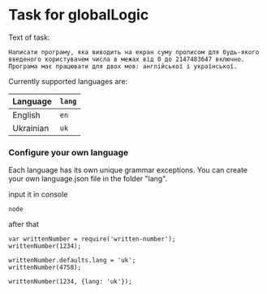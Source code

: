 # Task for globalLogic 


Text of task: 

    Написати програму, яка виводить на екран суму прописом для будь-якого введеного користувачем числа в межах від 0 до 2147483647 включно. 
    Програма має працювати для двох мов: англійської і української. 




Currently supported languages are:

| Language | `lang` |
|---------|--------|
| English | `en` |
| Ukrainian | `uk` |

### Configure your own language
Each language has its own unique grammar exceptions.  You can create your own 
language.json file in the folder "lang".

input it in console 
```
node 

```
after that 
```
var writtenNumber = require('written-number');
writtenNumber(1234); 

writtenNumber.defaults.lang = 'uk';
writtenNumber(4758);

writtenNumber(1234, {lang: 'uk'});

```


